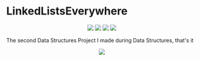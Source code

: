 # LinkedListsEverywhere


<p align="center"><a href="https://github.com/FrenzyExists/Linked-Lists-Everywhere/stargazers"><img src="https://img.shields.io/github/stars/FrenzyExists/Linked-Lists-Everywhere?colorA=4c566a&colorB=BF616A&style=for-the-badge&logo=starship"></a>
<a href="https://github.com/FrenzyExists/Linked-Lists-Everywhere/issues"><img src="https://img.shields.io/github/issues/FrenzyExists/Linked-Lists-Everywhere?colorA=4c566a&colorB=88C0D0&style=for-the-badge&logo=bugatti"></a>
<a href="https://github.com/FrenzyExists/Linked-Lists-Everywhere/network/members"><img src="https://img.shields.io/github/forks/FrenzyExists/Linked-Lists-Everywhere?colorA=4c566a&colorB=BF616A&style=for-the-badge&logo=github"></a>
<a href="https://java.com/en/"><img src="https://img.shields.io/badge/Made%20with-Java-BF616A?style=for-the-badge&colorA=4c566a&logo=Java"></a></p>


The second Data Structures Project I made during Data Structures, that's it


<p align="center"><a href="https://github.com/FrenzyExists/Linked-Lists-Everywhere/blob/main/LICENSE"><img src="https://img.shields.io/badge/license-MIT-orange.svg?colorA=4c566a&colorB=88c0d0&style=for-the-badge&logo=mitsubishi"></a></p>